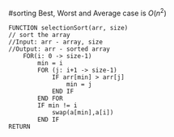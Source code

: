 #sorting
Best, Worst and Average case is $O(n^2)$

```algorithm
FUNCTION selectionSort(arr, size)
// sort the array
//Input: arr - array, size
//Output: arr - sorted array
	FOR(i: 0 -> size-1)
		min = i
		FOR (j: i+1 -> size-1)
			IF arr[min] > arr[j]
				min = j
			END IF
		END FOR
		IF min != i
			swap(a[min],a[i])
		END IF
RETURN
```

